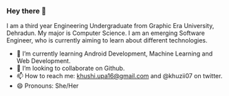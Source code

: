 ### Hey there 👋

I am a third year Engineering Undergraduate from Graphic Era University, Dehradun. My major is Computer Science. I am an emerging Software Engineer, who is currently aiming to learn about different technologies.


- 🌱 I’m currently learning Android Development, Machine Learning and Web Development.
- 👯 I’m looking to collaborate on Github.
- 📫 How to reach me: khushi.upa16@gmail.com and @khuzii07 on twitter.
- 😄 Pronouns: She/Her

